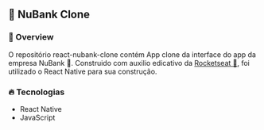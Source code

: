 ## 💜 NuBank Clone

### 🔭 Overview

O repositório react-nubank-clone contém App clone da interface do app da empresa NuBank 💜. Construido com auxilio edicativo da [Rocketseat 🚀](https://rocketseat.com.br/), foi utilizado o React Native para sua construção.

### 🔥 Tecnologias

- React Native
- JavaScript

